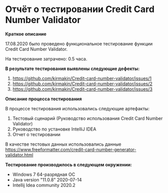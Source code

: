 # Отчёт о тестировании Credit Card Number Validator #

**Краткое описание**

17.08.2020 было проведено функциональное тестирование функции Credit Card Number Validator.

На тестирование затрачено: 0.5 часа.

**В результате тестирования выявлены следующие дефекты:**

1. https://github.com/kirmakin/Credit-card-number-validator/issues/1
2. https://github.com/kirmakin/Credit-card-number-validator/issues/2
3. https://github.com/kirmakin/Credit-card-number-validator/issues/3

**Описание процесса тестирования**

В процессе тестирования использовались следующие артефакты:

1. Тестовый сценарий (Руководство использования Credit Card Number Validator)
2. Руководство по установке IntelliJ IDEA
3. Отчет о тестировании

В качестве тестовых данных использовались данные https://www.freeformatter.com/credit-card-number-generator-validator.html

**Тестирование производилось в следующем окружении:**

* Windows 7 64-разрядная ОС
* Java version "11.0.8" 2020-07-14
* Intellij Idea community 2020.2